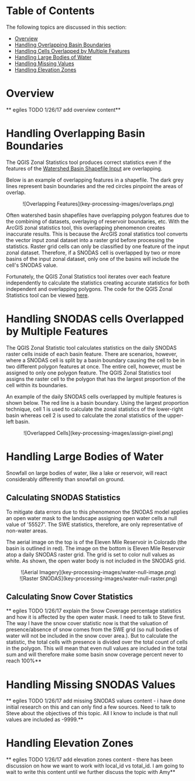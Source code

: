 # Table of Contents 

The following topics are discussed in this section:

* [Overview](#overview)
* [Handling Overlapping Basin Boundaries](#handling-overlapping-basin-boundaries)
* [Handling Cells Overlapped by Multiple Features](#handling-snodas-cells-overlapped-by-multiple-features)
* [Handling Large Bodies of Water](#handling-large-bodies-of-water)
* [Handling Missing Values](#handling-missing-snodas-values)
* [Handling Elevation Zones](#handling-elevation-zones)

# Overview

** egiles TODO 1/26/17 add overview content**

# Handling Overlapping Basin Boundaries

The QGIS Zonal Statistics tool produces correct statistics even if the features of the [Watershed Basin Shapefile Input](file-structure.md#snodastools92staticdata92)
are overlapping.   

Below is an example of overlapping features in a shapefile. The dark grey lines represent basin boundaries and the red circles pinpoint the areas of overlap. 

<center>![Overlapping Features](key-processing-images/overlaps.png)</center>

Often watershed basin shapefiles have overlapping polygon features due to the combining of datasets, overlaying of reservoir boundaries, etc. With the ArcGIS 
zonal statistics tool, this overlapping phenomenon creates inaccurate results. This is because the ArcGIS zonal statistics tool converts the vector input zonal dataset 
into a raster grid before processing the statistics. Raster grid cells can only be classified by one feature of the input zonal dataset. Therefore, if a SNODAS cell 
is overlapped by two or more basins of the input zonal dataset, only one of the basins will include the cell's SNODAS value. 

Fortunately, the QGIS Zonal Statistics tool iterates over each feature independently to calculate the statistics creating accurate statistics for both independent and 
overlapping polygons.  The code for the QGIS Zonal Statistics tool can be viewed 
[here](https://github.com/qgis/QGIS/blob/a2f51260db5357917e86b78f1bb2915379d670dd/src/analysis/vector/qgszonalstatistics.cpp).


# Handling SNODAS cells Overlapped by Multiple Features

The QGIS Zonal Statistic tool calculates statistics on the daily SNODAS raster cells inside of each basin feature. There are scenarios, however, where a SNODAS cell is 
split by a basin boundary causing the cell to be in two different polygon features at once. The entire cell, however, must be assigned to only one polygon feature.
The QGIS Zonal Statistics tool assigns the raster cell to the polygon that has the largest proportion of the cell within its boundaries.  

An example of the daily SNODAS cells overlapped by multiple features is shown below. The red line is a basin boundary. Using the largest proportion technique, cell 1
is used to calculate the zonal statistics of the lower-right basin whereas cell 2 is used to calculate the zonal statistics of the upper-left basin.

<center>![Overlapped Cells](key-processing-images/assign-pixel.png)</center>

# Handling Large Bodies of Water

Snowfall on large bodies of water, like a lake or reservoir, will react considerably differently than snowfall on ground. 


## Calculating SNODAS Statistics

To mitigate data errors due to this phenomenon
the SNODAS model applies an open water mask to the landscape assigning open water cells a null value of '55527'. The SWE statistics, therefore, are only representative 
of non-water areas. 

The aerial image on the top is of the Eleven Mile Reservoir in Colorado (the basin is outlined in red). The image on the bottom is Eleven Mile Reservoir atop a daily SNODAS 
raster grid. The grid is set to color null values as white. As shown, the open water body is not included in the SNODAS grid. 
 
 <center>![Aerial Imagery](key-processing-images/water-null-image.png)</center>   
  
 <center>![Raster SNODAS](key-processing-images/water-null-raster.png)</center> 
 
## Calculating Snow Cover Statistics

** egiles TODO 1/26/17 explain the Snow Coverage percentage statistics and how it is affected by the open water mask. I need to talk to Steve first. The way I have the snow
cover statistic now is that the valuation of presence/absence of snow comes from the SWE grid (so null bodies of water will not be included in the snow cover area.). But
to calculate the statistic, the total cells with presence is divided over the total count of cells in the polygon. This will mean that even null values are included in 
the total sum and will therefore make some basin snow coverage percent never to reach 100%** 

# Handling Missing SNODAS Values

** egiles TODO 1/26/17 add missing SNODAS values content - i have done initial research on this and can only find a few sources. Need to talk to Steve about the objectives
of this topic. All I know to include is that null values are included as -9999.**

# Handling Elevation Zones

** egiles TODO 1/26/17 add elevation zones content - there has been discussion on how we want to work with local_id vs total_id. I am going to wait to write this content
until we further discuss the topic with Amy**